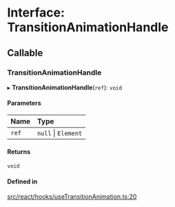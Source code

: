 # Interface: TransitionAnimationHandle

## Callable

### TransitionAnimationHandle

▸ **TransitionAnimationHandle**(`ref`): `void`

#### Parameters

| Name | Type |
| :------ | :------ |
| `ref` | ``null`` \| `Element` |

#### Returns

`void`

#### Defined in

[src/react/hooks/useTransitionAnimation.ts:20](https://github.com/inokawa/react-animatable/blob/385e0bb/src/react/hooks/useTransitionAnimation.ts#L20)
